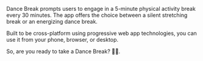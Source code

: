 
Dance Break prompts users to engage in a 5-minute physical activity break every 30 minutes. The app offers the choice between a silent stretching break or an energizing dance break.

Built to be cross-platform using progressive web app technologies, you can use it from your phone, browser, or desktop. 

So, are you ready to take a Dance Break? 🕺💃.